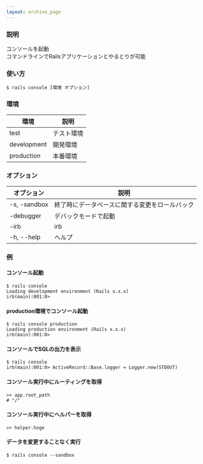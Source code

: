 ```yaml
---
layout: archive_page
---
```

### 説明
コンソールを起動  
コマンドラインでRailsアプリケーションとやるとりが可能

### 使い方
    $ rails console [環境 オプション]

### 環境

環境        | 説明
------------|------
test        | テスト環境
development | 開発環境
production  | 本番環境

### オプション

| オプション        | 説明                          |
|--------------|-------------------------------|
| -s, -sandbox | 終了時にデータベースに関する変更をロールバック |
| -debugger    | デバックモードで起動                  |
| -irb         | irb                           |
| -h, --help   | ヘルプ                           |

### 例
#### コンソール起動
    $ rails console
    Loading development environment (Rails x.x.x)
    irb(main):001:0>

#### production環境でコンソール起動
    $ rails console production
    Loading production environment (Rails x.x.x)
    irb(main):001:0>

#### コンソールでSQLの出力を表示
    $ rails console
    irb(main):001:0> ActiveRecord::Base.logger = Logger.new(STDOUT)

#### コンソール実行中にルーティングを取得
    >> app.root_path
    # "/"

#### コンソール実行中にヘルパーを取得
    >> helper.hoge

#### データを変更することなく実行
    $ rails console --sandbox